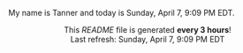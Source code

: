 My name is Tanner and today is Sunday, April 7, 9:09 PM EDT.

<p align="center">This <i>README</i> file is generated <b>every 3 hours</b>!</br>Last refresh: Sunday, April 7, 9:09 PM EDT<br /></p>
